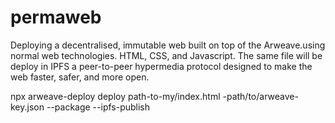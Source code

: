 # permaweb
Deploying a decentralised, immutable web built on top of the Arweave.using normal web technologies. HTML, CSS, and Javascript. The same file will be deploy in IPFS a peer-to-peer hypermedia protocol designed to make the web faster, safer, and more open.

npx arweave-deploy deploy path-to-my/index.html -path/to/arweave-key.json --package --ipfs-publish
